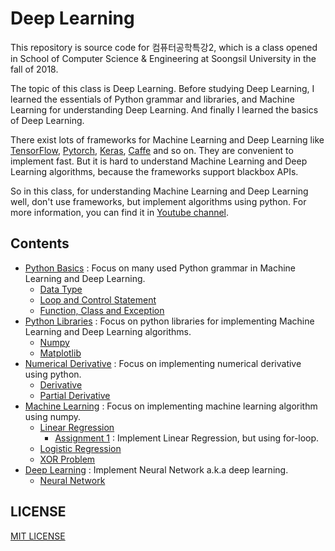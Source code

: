 # Deep Learning

This repository is source code for 컴퓨터공학특강2, which is a class opened in School of Computer Science & Engineering at Soongsil University in the fall of 2018.

The topic of this class is Deep Learning. Before studying Deep Learning, I learned the essentials of Python grammar and libraries, and Machine Learning for understanding Deep Learning. And finally I learned the basics of Deep Learning.

There exist lots of frameworks for Machine Learning and Deep Learning like [TensorFlow](https://github.com/tensorflow), [Pytorch](https://github.com/pytorch), [Keras](https://github.com/keras-team), [Caffe](https://github.com/BVLC/caffe) and so on. They are convenient to implement fast. But it is hard to understand Machine Learning and Deep Learning algorithms, because the frameworks support blackbox APIs.

So in this class, for understanding Machine Learning and Deep Learning well, don't use frameworks, but implement algorithms using python. For more information, you can find it in [Youtube channel](https://www.youtube.com/watch?v=vcCaSBJpsHk).

## Contents

* [Python Basics](python-basics) : Focus on many used Python grammar in Machine Learning and Deep Learning.
  * [Data Type](python-basics/lecture01.ipynb)
  * [Loop and Control Statement](python-basics/lecture02.ipynb)
  * [Function, Class and Exception](python-basics/lecture03.ipynb)
* [Python Libraries](python-libs) : Focus on python libraries for implementing Machine Learning and Deep Learning algorithms.
  * [Numpy](python-libs/lecture04.ipynb)
  * [Matplotlib](python-libs/lecture05.ipynb)
* [Numerical Derivative](numerical-derivative) : Focus on implementing numerical derivative using python.
  * [Derivative](numerical-derivative/lecture06.ipynb)
  * [Partial Derivative](numerical-derivative/lecture07.ipynb)
* [Machine Learning](machine-learning) : Focus on implementing machine learning algorithm using numpy.
  * [Linear Regression](machine-learning/lecture08.ipynb)
    * [Assignment 1](machine-learning/assignment1.ipynb) : Implement Linear Regression, but using for-loop.
  * [Logistic Regression](machine-learning/lecture09.ipynb)
  * [XOR Problem](machine-learning/lecture10.ipynb)
* [Deep Learning](deep-learning) : Implement Neural Network a.k.a deep learning.
  * [Neural Network](deep-learning/lecture11.ipynb)

## LICENSE

[MIT LICENSE](LICENSE)
